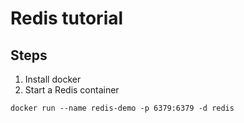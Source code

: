 # Redis tutorial

## Steps

1. Install docker
2. Start a Redis container

```shell
docker run --name redis-demo -p 6379:6379 -d redis
```
